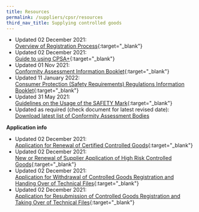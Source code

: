 ```yaml
---
title: Resources
permalink: /suppliers/cpsr/resources
third_nav_title: Supplying controlled goods
---
```

* Updated 02 December 2021:<br>
[Overview of Registration Process](/files/overview-cps-registration.pdf){:target="_blank"}
* Updated 02 December 2021:<br>
[Guide to using CPSA+](/images/cpsr-resources/guide-to-sdoc-application-and-renewal.pdf){:target="_blank"}
* Updated 01 Nov 2021:<br>
[Conformity Assessment Information Booklet](/images/cpsr-resources/cab-info-booklet.pdf){:target="_blank"}
* Updated 11 January 2022:<br>
[Consumer Protection (Safety Requirements) Regulations Information Booklet](/files/cps-info-booklet.pdf){:target="_blank"}
* Updated 31 May 2021:<br>
[Guidelines on the Usage of the SAFETY Mark](/images/cpsr-resources/guidelines-on-the-usage-of-the-safety-mark.pdf){:target="_blank"}
* Updated as required (check document for latest revised date):<br>
 [Download latest list of  Conformity Assessment Bodies](https://www.go.gov.sg/list-of-cps-cab)

**Application info**
* Updated 02 December 2021:<br>
[Application for Renewal of Certified Controlled Goods](/images/cpsr-application-info/coc07-application-for-renewal-of-certified-controlled-goods.pdf){:target="_blank"}
* Updated 02 December 2021:<br>
[New or Renewal of Supplier Application of High Risk Controlled Goods](/images/cpsr-application-info/new-renewal-of-supplier-application-of-high-risk-controlled-goods.pdf){:target="_blank"}
* Updated 02 December 2021:<br>
[Application for Withdrawal of Controlled Goods Registration and Handing Over of Technical Files](/images/cpsr-application-info/coc-11a-transfer-of-coc.pdf){:target="_blank"}
* Updated 02 December 2021:<br>
[Application for Resubmission of Controlled Goods Registration and Taking Over of Technical Files](/images/cpsr-application-info/coc-11b-transfer-of-coc.pdf){:target="_blank"}